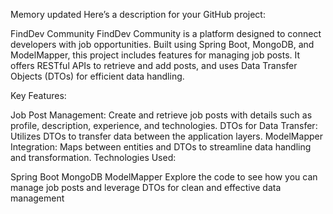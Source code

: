 
Memory updated
Here’s a description for your GitHub project:

FindDev Community
FindDev Community is a platform designed to connect developers with job opportunities. Built using Spring Boot, MongoDB, and ModelMapper, this project includes features for managing job posts. It offers RESTful APIs to retrieve and add posts, and uses Data Transfer Objects (DTOs) for efficient data handling.

Key Features:

Job Post Management: Create and retrieve job posts with details such as profile, description, experience, and technologies.
DTOs for Data Transfer: Utilizes DTOs to transfer data between the application layers.
ModelMapper Integration: Maps between entities and DTOs to streamline data handling and transformation.
Technologies Used:

Spring Boot
MongoDB
ModelMapper
Explore the code to see how you can manage job posts and leverage DTOs for clean and effective data management
